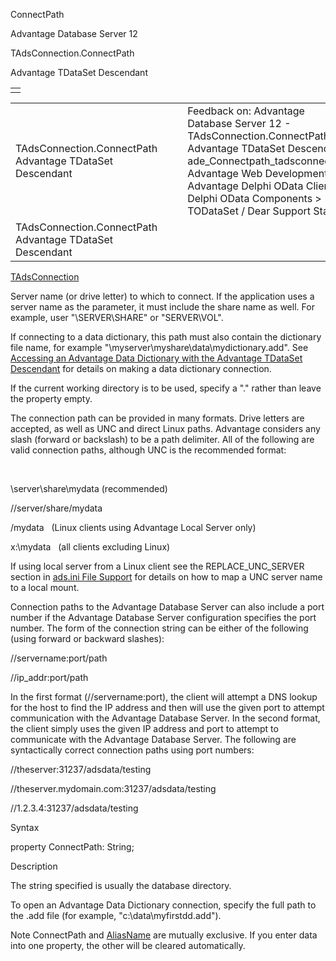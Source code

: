 ConnectPath




Advantage Database Server 12  

TAdsConnection.ConnectPath

Advantage TDataSet Descendant

|  |
| --- |
|  |

|  |  |  |  |  |
| --- | --- | --- | --- | --- |
| TAdsConnection.ConnectPath  Advantage TDataSet Descendant |  |  | Feedback on: Advantage Database Server 12 - TAdsConnection.ConnectPath Advantage TDataSet Descendant ade\_Connectpath\_tadsconnection Advantage Web Development > Advantage Delphi OData Client > Delphi OData Components > TODataSet / Dear Support Staff, |  |
| TAdsConnection.ConnectPath  Advantage TDataSet Descendant |  |  |  |  |

[TAdsConnection](ade_tadsconnection_7.htm)

Server name (or drive letter) to which to connect. If the application uses a server name as the parameter, it must include the share name as well. For example, user "\\SERVER\SHARE" or "SERVER\VOL".

If connecting to a data dictionary, this path must also contain the dictionary file name, for example "\\myserver\myshare\data\mydictionary.add". See [Accessing an Advantage Data Dictionary with the Advantage TDataSet Descendant](master_accessing_an_advantage_data_dictionary_with_the_advantage_tdataset_descendant.htm) for details on making a data dictionary connection.

If the current working directory is to be used, specify a "." rather than leave the property empty.

The connection path can be provided in many formats. Drive letters are accepted, as well as UNC and direct Linux paths. Advantage considers any slash (forward or backslash) to be a path delimiter. All of the following are valid connection paths, although UNC is the recommended format:

 

\\server\share\mydata (recommended)

//server/share/mydata

/mydata   (Linux clients using Advantage Local Server only)

x:\mydata   (all clients excluding Linux)

If using local server from a Linux client see the REPLACE\_UNC\_SERVER section in [ads.ini File Support](master_ads_ini_file_support.htm) for details on how to map a UNC server name to a local mount.

Connection paths to the Advantage Database Server can also include a port number if the Advantage Database Server configuration specifies the port number. The form of the connection string can be either of the following (using forward or backward slashes):

//servername:port/path

//ip\_addr:port/path

In the first format (//servername:port), the client will attempt a DNS lookup for the host to find the IP address and then will use the given port to attempt communication with the Advantage Database Server. In the second format, the client simply uses the given IP address and port to attempt to communicate with the Advantage Database Server. The following are syntactically correct connection paths using port numbers:

//theserver:31237/adsdata/testing

//theserver.mydomain.com:31237/adsdata/testing

//1.2.3.4:31237/adsdata/testing

Syntax

property ConnectPath: String;

Description

The string specified is usually the database directory.

To open an Advantage Data Dictionary connection, specify the full path to the .add file (for example, "c:\data\myfirstdd.add").

Note ConnectPath and [AliasName](ade_aliasname_tadsconnection.htm) are mutually exclusive. If you enter data into one property, the other will be cleared automatically.